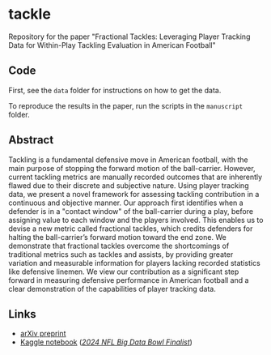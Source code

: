 # tackle

Repository for the paper "Fractional Tackles: Leveraging Player Tracking Data for
Within-Play Tackling Evaluation in American Football"

## Code

First, see the `data` folder for instructions on how to get the data.

To reproduce the results in the paper, run the scripts in the `manuscript` folder.

## Abstract

Tackling is a fundamental defensive move in American football, with the main
purpose of stopping the forward motion of the ball-carrier. However, current tackling
metrics are manually recorded outcomes that are inherently flawed due to their discrete
and subjective nature. Using player tracking data, we present a novel framework for
assessing tackling contribution in a continuous and objective manner. Our approach
first identifies when a defender is in a "contact window" of the ball-carrier during a
play, before assigning value to each window and the players involved. This enables
us to devise a new metric called fractional tackles, which credits defenders for halting
the ball-carrier’s forward motion toward the end zone. We demonstrate that fractional
tackles overcome the shortcomings of traditional metrics such as tackles and assists,
by providing greater variation and measurable information for players lacking recorded
statistics like defensive linemen. We view our contribution as a significant step forward
in measuring defensive performance in American football and a clear demonstration of
the capabilities of player tracking data.

## Links

* [arXiv preprint](https://arxiv.org/abs/2403.14769)
* [Kaggle notebook](https://www.kaggle.com/code/tindata/momentum-based-fractional-tackles) ([*2024 NFL Big Data Bowl Finalist*](https://www.nfl.com/news/nfl-announces-finalists-for-sixth-annual-big-data-bowl))
